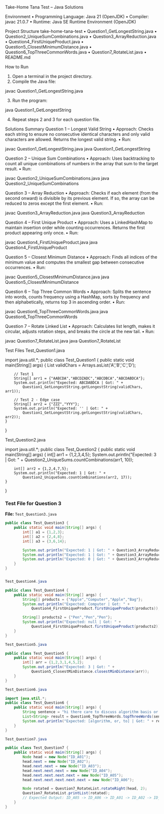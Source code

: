Take-Home Tana Test – Java Solutions

Environment
•	Programming Language: Java 21 (OpenJDK)
•	Compiler: javac 21.0.7
•	Runtime: Java SE Runtime Environment (OpenJDK)

Project Structure
take-home-tana-test
•	Question1_GetLongestString.java
•	Question2_UniqueSumCombinations.java
•	Question3_ArrayReduction.java
•	Question4_FirstUniqueProduct.java
•	Question5_ClosestMinimumDistance.java
•	Question6_TopThreeCommonWords.java
•	Question7_RotateList.java
•	README.md

How to Run
1.	Open a terminal in the project directory.
2.	Compile the Java file:

javac Question1_GetLongestString.java

3.	Run the program:

java Question1_GetLongestString

4.	Repeat steps 2 and 3 for each question file.

Solutions Summary
Question 1 – Longest Valid String
•	Approach: Checks each string to ensure no consecutive identical characters and only valid characters are allowed. Returns the longest valid string.
•	Run:

javac Question1_GetLongestString.java
java Question1_GetLongestString

Question 2 – Unique Sum Combinations
•	Approach: Uses backtracking to count all unique combinations of numbers in the array that sum to the target result.
•	Run:

javac Question2_UniqueSumCombinations.java
java Question2_UniqueSumCombinations

Question 3 – Array Reduction
•	Approach: Checks if each element (from the second onward) is divisible by its previous element. If so, the array can be reduced to zeros except the first element.
•	Run:

javac Question3_ArrayReduction.java
java Question3_ArrayReduction

Question 4 – First Unique Product
•	Approach: Uses a LinkedHashMap to maintain insertion order while counting occurrences. Returns the first product appearing only once.
•	Run:

javac Question4_FirstUniqueProduct.java
java Question4_FirstUniqueProduct

Question 5 – Closest Minimum Distance
•	Approach: Finds all indices of the minimum value and computes the smallest gap between consecutive occurrences.
•	Run:

javac Question5_ClosestMinimumDistance.java
java Question5_ClosestMinimumDistance

Question 6 – Top Three Common Words
•	Approach: Splits the sentence into words, counts frequency using a HashMap, sorts by frequency and then alphabetically, returns top 3 in ascending order.
•	Run:

javac Question6_TopThreeCommonWords.java
java Question6_TopThreeCommonWords


Question 7 – Rotate Linked List
•	Approach: Calculates list length, makes it circular, adjusts rotation steps, and breaks the circle at the new tail.
•	Run:

javac Question7_RotateList.java
java Question7_RotateList

Test Files
Test_Question1.java

import java.util.*;
public class Test_Question1 {
    public static void main(String[] args) {
        List<Character> validChars = Arrays.asList('A','B','C','D');

        // Test 1
        String[] arr1 = {"AABCDA","ABCDZADC","ABCDBCA","ABCDABDCA"};
        System.out.println("Expected: ABCDABDCA | Got: " +
            Question1_GetLongestString.getLongestString(validChars, arr1));

        // Test 2 - Edge case
        String[] arr2 = {"ZZZ","YYY"};
        System.out.println("Expected: '' | Got: " +
            Question1_GetLongestString.getLongestString(validChars, arr2));
    }
}

Test_Question2.java

import java.util.*;
public class Test_Question2 {
    public static void main(String[] args) {
        int[] arr1 = {1,2,3,4,5};
        System.out.println("Expected: 3 | Got: " +
            Question2_UniqueSums.countCombinations(arr1, 10));

        int[] arr2 = {1,2,4,7,5};
        System.out.println("Expected: 1 | Got: " +
            Question2_UniqueSums.countCombinations(arr2, 17));
    }
}

### Test File for Question 3

**File:** `Test_Question3.java`

```java
public class Test_Question3 {
    public static void main(String[] args) {
        int[] a1 = {1,2,3};
        int[] a2 = {2,4,8};
        int[] a3 = {3,6,14};

        System.out.println("Expected: 1 | Got: " + Question3_ArrayReduction.canMakeZero(a1));
        System.out.println("Expected: 1 | Got: " + Question3_ArrayReduction.canMakeZero(a2));
        System.out.println("Expected: 0 | Got: " + Question3_ArrayReduction.canMakeZero(a3));
    }
}


Test_Question4.java

public class Test_Question4 {
    public static void main(String[] args) {
        String[] products = {"Apple","Computer","Apple","Bag"};
        System.out.println("Expected: Computer | Got: " +
            Question4_FirstUniqueProduct.firstUniqueProduct(products));

        String[] products2 = {"Pen","Pen","Pen"};
        System.out.println("Expected: null | Got: " +
            Question4_FirstUniqueProduct.firstUniqueProduct(products2));
    }
}

Test_Question5.java

public class Test_Question5 {
    public static void main(String[] args) {
        int[] arr = {1,2,3,1,4,5,2};
        System.out.println("Expected: 3 | Got: " +
            Question5_ClosestMinDistance.closestMinDistance(arr));
    }
}

Test_Question6.java

import java.util.*;
public class Test_Question6 {
    public static void main(String[] args) {
        String sentence = "hi there care to discuss algorithm basis or how to solve algorithm or";
        List<String> result = Question6_TopThreeWords.topThreeWords(sentence);
        System.out.println("Expected: [algorithm, or, to] | Got: " + result);
    }
}

Test_Question7.java

public class Test_Question7 {
    public static void main(String[] args) {
        Node head = new Node("ID_A01");
        head.next = new Node("ID_A02");
        head.next.next = new Node("ID_A03");
        head.next.next.next = new Node("ID_A04");
        head.next.next.next.next = new Node("ID_A05");
        head.next.next.next.next.next = new Node("ID_A06");

        Node rotated = Question7_RotateList.rotateRight(head, 2);
        Question7_RotateList.printList(rotated);
        // Expected Output: ID_A05 -> ID_A06 -> ID_A01 -> ID_A02 -> ID_A03 -> ID_A04 -> null
    }
}

